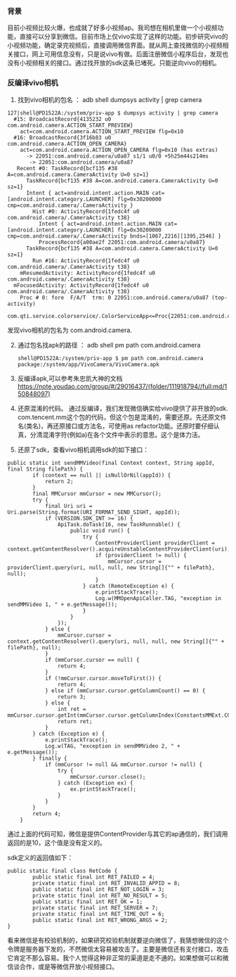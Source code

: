 ### 背景
目前小视频比较火爆，也成就了好多小视频ap。我司想在相机里做一个小视频功能，直接可以分享到微信。目前市场上仅vivo实现了这样的功能。初步研究vivo的小视频功能，确定录完视频后，直接调用微信界面。就从网上查找微信的小视频相关接口，网上可用信息没有，只是说vivo有做。后面注册微信小程序后台，发现也没有小视频相关的接口。通过找开放的sdk这条已堵死。只能逆向vivo的相机。

### 反编译vivo相机

1. 找到vivo相机的包名 ： adb shell dumpsys activity | grep camera

```
127|shell@PD1522A:/system/priv-app $ dumpsys activity | grep camera
  #15: BroadcastRecord{4135232 u0 com.android.camera.ACTION_START_PREVIEW}
    act=com.android.camera.ACTION_START_PREVIEW flg=0x10
  #16: BroadcastRecord{3f16b83 u0 com.android.camera.ACTION_OPEN_CAMERA}
    act=com.android.camera.ACTION_OPEN_CAMERA flg=0x10 (has extras)
      -> 22051:com.android.camera/u0a87 s1/1 u0/0 +5h25m44s214ms
       -> 22051:com.android.camera/u0a87
   Recent #0: TaskRecord{bcf135 #38 A=com.android.camera.CameraActivity U=0 sz=1}
      TaskRecord{bcf135 #38 A=com.android.camera.CameraActivity U=0 sz=1}
      Intent { act=android.intent.action.MAIN cat=[android.intent.category.LAUNCHER] flg=0x30200000 cmp=com.android.camera/.CameraActivity }
        Hist #0: ActivityRecord{1fedc4f u0 com.android.camera/.CameraActivity t38}
          Intent { act=android.intent.action.MAIN cat=[android.intent.category.LAUNCHER] flg=0x30200000 cmp=com.android.camera/.CameraActivity bnds=[1067,2216][1395,2546] }
          ProcessRecord{a00ae2f 22051:com.android.camera/u0a87}
      TaskRecord{bcf135 #38 A=com.android.camera.CameraActivity U=0 sz=1}
        Run #16: ActivityRecord{1fedc4f u0 com.android.camera/.CameraActivity t38}
    mResumedActivity: ActivityRecord{1fedc4f u0 com.android.camera/.CameraActivity t38}
  mFocusedActivity: ActivityRecord{1fedc4f u0 com.android.camera/.CameraActivity t38}
    Proc # 0: fore  F/A/T  trm: 0 22051:com.android.camera/u0a87 (top-activity)
        com.qti.service.colorservice/.ColorServiceApp<=Proc{22051:com.android.camera/u0a87}
```
发现vivo相机的包名为 com.android.camera.

2. 通过包名找apk的路径 ： adb shell pm path com.android.camera

    ```
    shell@PD1522A:/system/priv-app $ pm path com.android.camera
    package:/system/app/VivoCamera/VivoCamera.apk
    ```
    
3. 反编译apk,可以参考朱忠凯大神的文档 https://note.youdao.com/group/#/29016437/(folder/111918794//full:md/150848097)

4. 还原混淆的代码。
通过反编译，我们发现微信确实给vivo提供了非开放的sdk. com.tencent.mm这个包的代码，但这个包是混淆的，需要还原。先还原文件名(类名)，再还原接口或方法名，可使用as refactor功能。还原时要仔细认真，分清混淆字符(例如a)在各个文件中表示的意思。这个是体力活。

5. 还原了sdk，查看vivo相机调用sdk的如下接口：

```
public static int sendMMVideo(final Context context, String appId, final String filePath) {
        if (context == null || isNullOrNil(appId)) {
            return 2;
        }
        final MMCursor mmCursor = new MMCursor();
        try {
            final Uri uri = Uri.parse(String.format(URI_FORMAT_SEND_SIGHT, appId));
            if (VERSION.SDK_INT >= 16) {
                ApiTask.doTask(16, new TaskRunnable() {
                    public void run() {
                        try {
                            ContentProviderClient providerClient = context.getContentResolver().acquireUnstableContentProviderClient(uri);
                            if (providerClient != null) {
                                mmCursor.cursor = providerClient.query(uri, null, null, new String[]{"" + filePath}, null);
                            }
                        } catch (RemoteException e) {
                            e.printStackTrace();
                            Log.w(MMOpenApiCaller.TAG, "exception in sendMMVideo 1, " + e.getMessage());
                        }
                    }
                });
            } else {
                mmCursor.cursor = context.getContentResolver().query(uri, null, null, new String[]{"" + filePath}, null);
            }
            if (mmCursor.cursor == null) {
                return 4;
            }
            if (!mmCursor.cursor.moveToFirst()) {
                return 4;
            } else if (mmCursor.cursor.getColumnCount() == 0) {
                return 3;
            } else {
                int ret = mmCursor.cursor.getInt(mmCursor.cursor.getColumnIndex(ConstantsMMExt.COLUMN_NAME_RET_CODE));
                return ret;
            }
        } catch (Exception e) {
            e.printStackTrace();
            Log.w(TAG, "exception in sendMMVideo 2, " + e.getMessage());
        } finally {
            if (mmCursor != null && mmCursor.cursor != null) {
                try {
                    mmCursor.cursor.close();
                } catch (Exception ex) {
                    ex.printStackTrace();
                }
            }
        }
        return 4;
    }
```

通过上面的代码可知，微信是提供ContentProvider与其它的ap通信的，我们调用返回的是10，这个值是没有定义的。

sdk定义的返回值如下：

```
public static final class RetCode {
        public static final int RET_FAILED = 4;
        private static final int RET_INVALID_APPID = 8;
        public static final int RET_NOT_LOGIN = 3;
        private static final int RET_NO_RESULT = 5;
        public static final int RET_OK = 1;
        private static final int RET_SERVER = 7;
        private static final int RET_TIME_OUT = 6;
        public static final int RET_WRONG_ARGS = 2;
}
```

看来微信是有校验机制的，如果研究校验机制就要逆向微信了，我猜想微信的这个令牌是服务器下发的，不然微信太容易被攻击了。主要是微信还有支付接口，攻击它肯定不那么容易。我个人觉得这种非正常的渠道是走不通的。如果想做可以和微信谈合作，或是等微信开放小视频接口。
